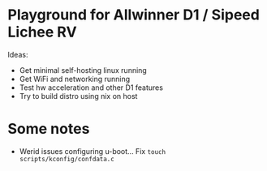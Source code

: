 Playground for Allwinner D1 / Sipeed Lichee RV
==============================================

Ideas:
- Get minimal self-hosting linux running
- Get WiFi and networking running
- Test hw acceleration and other D1 features
- Try to build distro using nix on host

Some notes
==========

- Werid issues configuring u-boot... Fix ```touch scripts/kconfig/confdata.c```
